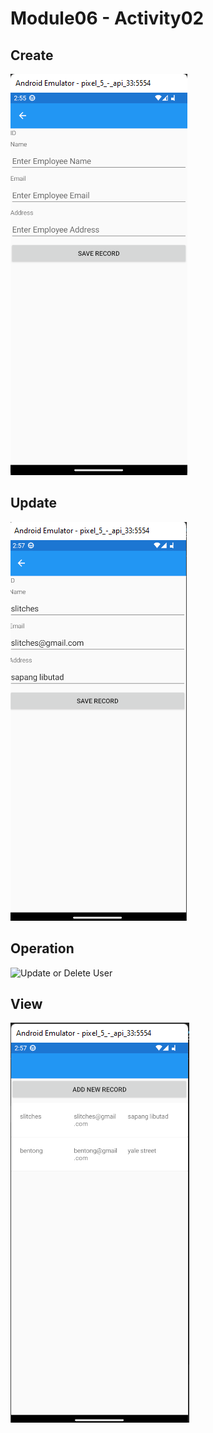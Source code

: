 # Module06 - Activity02

## Create
![Create User](pics/create.png)

## Update
![Update User](pics/update.png)

## Operation
![Update or Delete User](pics/operation.png)

## View
![View User](pics/view.png)
